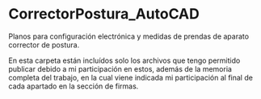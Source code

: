 # CorrectorPostura_AutoCAD
Planos para configuración electrónica y medidas de prendas de aparato corrector de postura.

En esta carpeta están incluídos solo los archivos que tengo permitido publicar debido a mi participación en estos, además de la memoria completa del trabajo, en la cual viene indicada mi participación al final de cada apartado en la sección de firmas.
